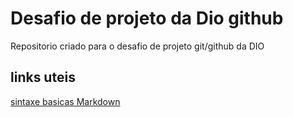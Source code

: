 # Desafio de projeto da Dio github
Repositorio criado para o desafio de projeto git/github da DIO 

## links uteis
[sintaxe basicas Markdown](https://www.markdownguide.org/basic-syntax/) 
